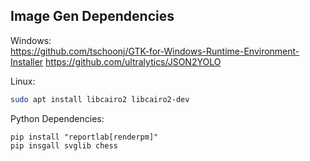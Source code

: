 
## Image Gen Dependencies


Windows:  
https://github.com/tschoonj/GTK-for-Windows-Runtime-Environment-Installer
https://github.com/ultralytics/JSON2YOLO

Linux:  
```bash
sudo apt install libcairo2 libcairo2-dev
```

Python Dependencies:  

```
pip install "reportlab[renderpm]"
pip insgall svglib chess
```